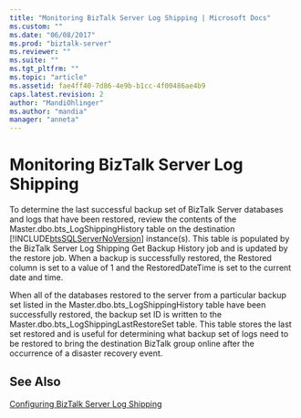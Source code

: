 ```yaml
---
title: "Monitoring BizTalk Server Log Shipping | Microsoft Docs"
ms.custom: ""
ms.date: "06/08/2017"
ms.prod: "biztalk-server"
ms.reviewer: ""
ms.suite: ""
ms.tgt_pltfrm: ""
ms.topic: "article"
ms.assetid: fae4ff40-7d86-4e9b-b1cc-4f00486ae4b9
caps.latest.revision: 2
author: "MandiOhlinger"
ms.author: "mandia"
manager: "anneta"
---
```

# Monitoring BizTalk Server Log Shipping
To determine the last successful backup set of BizTalk Server databases and logs that have been restored, review the contents of the Master.dbo.bts_LogShippingHistory table on the destination [!INCLUDE[btsSQLServerNoVersion](../includes/btssqlservernoversion-md.md)] instance(s). This table is populated by the BizTalk Server Log Shipping Get Backup History job and is updated by the restore job. When a backup is successfully restored, the Restored column is set to a value of 1 and the RestoredDateTime is set to the current date and time.  
  
 When all of the databases restored to the server from a particular backup set listed in the Master.dbo.bts_LogShippingHistory table have been successfully restored, the backup set ID is written to the Master.dbo.bts_LogShippingLastRestoreSet table. This table stores the last set restored and is useful for determining what backup set of logs need to be restored to bring the destination BizTalk group online after the occurrence of a disaster recovery event.  
  
## See Also  
 [Configuring BizTalk Server Log Shipping](../technical-guides/configuring-biztalk-server-log-shipping.md)